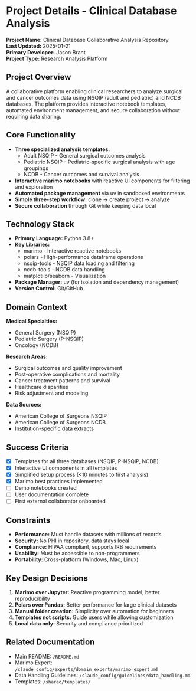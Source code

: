 # Project Details - Clinical Database Analysis

**Project Name:** Clinical Database Collaborative Analysis Repository  
**Last Updated:** 2025-01-21  
**Primary Developer:** Jason Brant  
**Project Type:** Research Analysis Platform

## Project Overview
A collaborative platform enabling clinical researchers to analyze surgical and cancer outcomes data using NSQIP (adult and pediatric) and NCDB databases. The platform provides interactive notebook templates, automated environment management, and secure collaboration without requiring data sharing.

## Core Functionality
- **Three specialized analysis templates:**
  - Adult NSQIP - General surgical outcomes analysis
  - Pediatric NSQIP - Pediatric-specific surgical analysis with age groupings
  - NCDB - Cancer outcomes and survival analysis
- **Interactive marimo notebooks** with reactive UI components for filtering and exploration
- **Automated package management** via uv in sandboxed environments
- **Simple three-step workflow:** clone → create project → analyze
- **Secure collaboration** through Git while keeping data local

## Technology Stack
- **Primary Language:** Python 3.8+
- **Key Libraries:** 
  - marimo - Interactive reactive notebooks
  - polars - High-performance dataframe operations
  - nsqip-tools - NSQIP data loading and filtering
  - ncdb-tools - NCDB data handling
  - matplotlib/seaborn - Visualization
- **Package Manager:** uv (for isolation and dependency management)
- **Version Control:** Git/GitHub

## Domain Context
**Medical Specialties:**
- General Surgery (NSQIP)
- Pediatric Surgery (P-NSQIP) 
- Oncology (NCDB)

**Research Areas:**
- Surgical outcomes and quality improvement
- Post-operative complications and mortality
- Cancer treatment patterns and survival
- Healthcare disparities
- Risk adjustment and modeling

**Data Sources:**
- American College of Surgeons NSQIP
- American College of Surgeons NCDB
- Institution-specific data extracts

## Success Criteria
- [x] Templates for all three databases (NSQIP, P-NSQIP, NCDB)
- [x] Interactive UI components in all templates
- [x] Simplified setup process (<10 minutes to first analysis)
- [x] Marimo best practices implemented
- [ ] Demo notebooks created
- [ ] User documentation complete
- [ ] First external collaborator onboarded

## Constraints
- **Performance:** Must handle datasets with millions of records
- **Security:** No PHI in repository, data stays local
- **Compliance:** HIPAA compliant, supports IRB requirements
- **Usability:** Must be accessible to non-programmers
- **Portability:** Cross-platform (Windows, Mac, Linux)

## Key Design Decisions
1. **Marimo over Jupyter:** Reactive programming model, better reproducibility
2. **Polars over Pandas:** Better performance for large clinical datasets
3. **Manual folder creation:** Simplicity over automation for beginners
4. **Templates not scripts:** Guide users while allowing customization
5. **Local data only:** Security and compliance prioritized

## Related Documentation
- Main README: `/README.md`
- Marimo Expert: `/claude_config/experts/domain_experts/marimo_expert.md`
- Data Handling Guidelines: `/claude_config/guidelines/data_handling.md`
- Templates: `/shared/templates/`